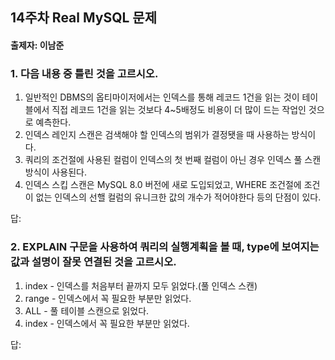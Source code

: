 ## 14주차 Real MySQL 문제
#### 출제자: 이남준

### 1. 다음 내용 중 틀린 것을 고르시오.
1. 일반적인 DBMS의 옵티마이저에서는 인덱스를 통해 레코드 1건을 읽는 것이 테이블에서 직접 레코드 1건을 읽는 것보다 4~5배정도 비용이 더 많이 드는 작업인 것으로 예측한다.
2. 인덱스 레인지 스캔은 검색해야 할 인덱스의 범위가 결정됏을 때 사용하는 방식이다.
3. 쿼리의 조건절에 사용된 컬럼이 인덱스의 첫 번째 컬럼이 아닌 경우 인덱스 풀 스캔 방식이 사용된다.
4. 인덱스 스킵 스캔은 MySQL 8.0 버전에 새로 도입되었고, WHERE 조건절에 조건이 없는 인덱스의 선핼 컬럼의 유니크한 값의 개수가 적어야한다 등의 단점이 있다.

답: 


### 2. EXPLAIN 구문을 사용하여 쿼리의 실행계획을 볼 때, type에 보여지는 값과 설명이 잘못 연결된 것을 고르시오.
1. index - 인덱스를 처음부터 끝까지 모두 읽었다.(풀 인덱스 스캔)
2. range - 인덱스에서 꼭 필요한 부분만 읽었다.
3. ALL - 풀 테이블 스캔으로 읽었다.
4. index - 인덱스에서 꼭 필요한 부분만 읽었다.

답: 